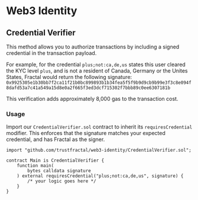 # Web3 Identity

## Credential Verifier

This method allows you to authorize transactions by including a signed credential in the transaction payload.

For example, for the credential `plus;not:ca,de,us` states this user cleared the KYC level `plus`, and is not a resident of Canada, Germany or the Unites States, Fractal would return the following signature: `0x9925305e1b30bb7f2ca11f21b0bc899893b1b34fea5f5f9b9d9cb9b99e3f3c8e094f8dafd53a7c41a549a15d8e0a2f665f3ed3dcf715302f7bbb89c0ee6307181b`

This verification adds approximately 8,000 gas to the transaction cost.

### Usage

Import our `CredentialVerifier.sol` contract to inherit its `requiresCredential` modifier. This enforces that the signature matches your expected credential, and has Fractal as the signer.

```
import "github.com/trustfractal/web3-identity/CredentialVerifier.sol";

contract Main is CredentialVerifier {
    function main(
        bytes calldata signature
    ) external requiresCredential("plus;not:ca,de,us", signature) {
        /* your logic goes here */
    }
}
```
